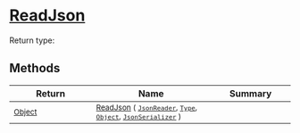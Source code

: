 # [ReadJson](./RectangleFConverter-100664102.md)


Return type:
## Methods

| Return | Name | Summary | 
| --- | --- | --- | 
| <sub>[Object](https://docs.microsoft.com/en-us/dotnet/api/System.Object)</sub><img width=200/>| <sub>[ReadJson](./RectangleFConverter-100664102.md) ( [`JsonReader`](./RectangleFConverter-100664102.md), [`Type`](https://docs.microsoft.com/en-us/dotnet/api/System.Type), [`Object`](https://docs.microsoft.com/en-us/dotnet/api/System.Object), [`JsonSerializer`](./RectangleFConverter-100664102.md) )</sub>| <sub></sub><img width=200/>| <br>


